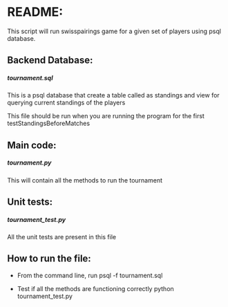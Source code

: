 
# README:
This script will run swisspairings game for a given set of players using
psql database.


## Backend Database:
##### tournament.sql
This is a psql database that create a table called as standings and view for
querying current standings of the players

This file should be run when you are running the program for the first testStandingsBeforeMatches

## Main code:
##### tournament.py
This will contain all the methods to run the tournament

## Unit tests:
##### tournament_test.py
All the unit tests are present in this file

## How to run the file:
* From the command line, run
psql -f tournament.sql

* Test if all the methods are functioning correctly
python tournament_test.py
